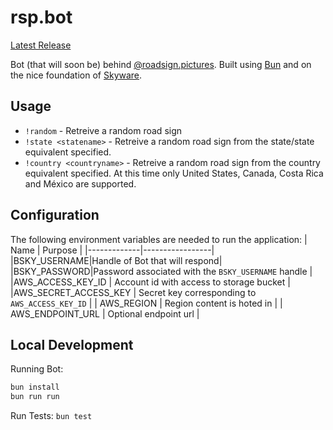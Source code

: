 # rsp.bot

[Latest Release](https://github.com/zmaillard/rsp.bot/releases/latest)

Bot (that will soon be) behind [@roadsign.pictures](https://bsky.app/profile/roadsign.pictures).  Built using [Bun](https://bun.sh) and on the nice foundation of [Skyware](https://skyware.js.org).

## Usage
- `!random` - Retreive a random road sign
- `!state <statename>` - Retreive a random road sign from the state/state equivalent specified.
- `!country <countryname>` - Retreive a random road sign from the country equivalent specified.  At this time only United States, Canada, Costa Rica and México are supported.

## Configuration

The following environment variables are needed to run the application:
|    Name     |     Purpose     |
|-------------|-----------------|
|BSKY_USERNAME|Handle of Bot that will respond|
|BSKY_PASSWORD|Password associated with the `BSKY_USERNAME` handle |
|AWS_ACCESS_KEY_ID | Account id with access to storage bucket |
|AWS_SECRET_ACCESS_KEY |  Secret key corresponding to `AWS_ACCESS_KEY_ID` |
| AWS_REGION | Region content is hoted in |
| AWS_ENDPOINT_URL |  Optional endpoint url |

## Local Development

Running Bot:
```bash
bun install
bun run run
```

Run Tests: `bun test`
